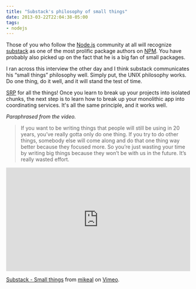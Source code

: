 ```yaml
---
title: "Substack's philosophy of small things"
date: 2013-03-22T22:04:38-05:00
tags:
- nodejs
---
```


<p>
  Those of you who follow the <a href='https://nodejs.org'>Node.js</a> community at all
  will recognize <a href='https://twitter.com/substack'>substack</a> as one of the most prolific
  package authors on <a href='https://npmjs.org/~substack'>NPM</a>.
  You have probably also picked up on the fact that he is a big fan of small packages.
</p>

<p>
  I ran across this interview the other day and I think substack communicates
  his &#8220;small things&#8221; philosophy well. Simply put,
  the UNIX philosophy works. Do one thing, do it well, and it will stand the test of time.
</p>

<p>
  <a href="https://en.wikipedia.org/wiki/Single_responsibility_principle">SRP</a> for all the things!
  Once you learn to break up your projects into isolated chunks, the next step is to learn how to
  break up your monolithic app into coordinating services. It's all the same principle, and it works well.
</p>

<p><em>Paraphrased from the video.</em></p>

<blockquote>
  <p>
    If you want to be writing things that people will still be using in 20 years,
    you&#8217;ve really gotta only do one thing. If you try to do other things, somebody else
    will come along and do that one thing way better because they focused more.
    So you&#8217;re just wasting your time by writing big things because they won&#8217;t be
    with us in the future. It&#8217;s really wasted effort.
  </p>
</blockquote>

<div>
  <iframe src="https://player.vimeo.com/video/56219478"
          width="500"
          height="281"
          frameborder="0"
          webkitAllowFullScreen="webkitAllowFullScreen"
          mozallowfullscreen="mozallowfullscreen"
          allowFullScreen="allowFullScreen"></iframe>
  <p>
    <a href="https://vimeo.com/56219478">Substack - Small things</a>
    from <a href="https://vimeo.com/mikeal">mikeal</a>
    on <a href="https://vimeo.com">Vimeo</a>.
  </p>
</div>
